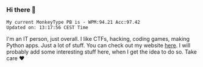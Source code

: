### Hi there 👋
<!-- PB START -->
```
My current MonkeyType PB is - WPM:94.21 Acc:97.42
Updated on: 13:17:56 CEST Time
```
<!-- PB END -->
I'm an IT person, just overall. I like CTFs, hacking, coding games, making Python apps. Just a lot of stuff.
You can check out my website [here](https://skill3472.github.io/).
I will probably add some interesting stuff here, when I get the idea to do so. Take care ❤️
